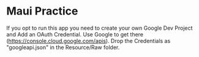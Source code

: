 # Maui Practice

If you opt to run this app you need to create your own Google Dev Project and Add an OAuth Credential. Use Google to get there (https://console.cloud.google.com/apis).
Drop the Credentials as "googleapi.json" in the Resource/Raw folder.
